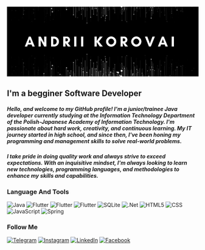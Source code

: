 ![Header](https://github.com/akorovai/akorovai/blob/main/assets/main_logo.png)

## I'm a begginer Software Developer

##### Hello, and welcome to my GitHub profile! I'm a junior/trainee Java developer currently studying at the Information Technology Department of the Polish-Japanese Academy of Information Technology. I'm passionate about hard work, creativity, and continuous learning. My IT journey started in high school, and since then, I've been honing my programming and management skills to solve real-world problems.

##### I take pride in doing quality work and always strive to exceed expectations. With an inquisitive mindset, I'm always looking to learn new technologies, programming languages, and methodologies to enhance my skills and capabilities.
### Language And Tools

![Java](https://img.shields.io/badge/java-000000.svg?style=for-the-badge&logo=openjdk&logoColor=white)
![Flutter](https://img.shields.io/badge/Python-000000?style=for-the-badge&logo=python&logoColor=white)
![Flutter](https://img.shields.io/badge/C%2B%2B-000000?style=for-the-badge&logo=c%2B%2B&logoColor=white)
![Flutter](https://img.shields.io/badge/C%23-000000?style=for-the-badge&logo=c-sharp&logoColor=white)
![SQLite](https://img.shields.io/badge/sql-000000.svg?style=for-the-badge&logo=sqlite&logoColor=white)
![.Net](https://img.shields.io/badge/.NET-000000?style=for-the-badge&logo=.net&logoColor=white)
![HTML5](https://img.shields.io/badge/HTML5-000000.svg?style=for-the-badge&logo=html5&logoColor=white)
![CSS](https://img.shields.io/badge/CSS-000000.svg?&style=for-the-badge&logo=css3&logoColor=white)
![JavaScript](https://img.shields.io/badge/JavaScript-000000.svg?style=for-the-badge&logo=javascript&logoColor=white)
![Spring](https://img.shields.io/badge/Spring-000000.svg?style=for-the-badge&logo=spring&logoColor=white)

### Follow Me
[![Telegram](https://img.shields.io/badge/-Telegram-090909?style=for-the-badge&logo=telegram&logoColor=27A0D9)](https://t.me/andriikorovai)
[![Instagram](https://img.shields.io/badge/-Instagram-090909?style=for-the-badge&logo=instagram&logoColor=B4068E)](https://www.instagram.com/aktej_)
[![LinkedIn](https://img.shields.io/badge/-LinkedIn-090909?style=for-the-badge&logo=linkedin&logoColor=007BB6)](https://www.linkedin.com/in/andrii-korovai)
[![Facebook](https://img.shields.io/badge/-Facebook-090909?style=for-the-badge&logo=Facebook&logoColor=1195F5)](https://www.facebook.com/andriikorovai/)
